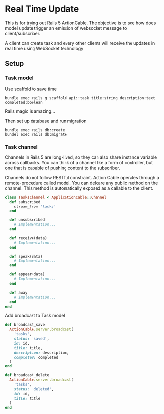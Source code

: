 # Real Time Update
This is for trying out Rails 5 ActionCable. The objective is to see how does model update trigger an emission of websocket message to client/subscriber.

A client can create task and every other clients will receive the updates in real time using WebSocket technology

## Setup

### Task model
Use scaffold to save time
```
bundle exec rails g scaffold api::task title:string description:text completed:boolean
```

Rails magic is amazing...

Then set up database and run migration
```
bundle exec rails db:create
bundel exec rails db:migrate
```

### Task channel
Channels in Rails 5 are long-lived, so they can also share instance variable across callbacks. You can think of a channel like a form of controller, but one that is capable of pushing content to the subscriber.

Channels do not follow RESTful constraint. Action Cable operates through a remote-procedure called model. You can delcare any public method on the channel. This method is automatically exposed as a callable to the client.

```ruby
class TasksChannel < ApplicationCable::Channel
  def subscribed
    stream_from 'tasks'
  end

  def unsubscribed
    # Implementation...
  end

  def receive(data)
    # Implementation...
  end

  def speak(data)
    # Implementation...
  end

  def appear(data)
    # Implementation...
  end

  def away
    # Implementation...
  end
end
```

Add broadcast to Task model

```ruby
def broadcast_save
  ActionCable.server.broadcast(
    'tasks',
    status: 'saved',
    id: id,
    title: title,
    description: description,
    completed: completed
  )
end

def broadcast_delete
  ActionCable.server.broadcast(
    'tasks',
    status: 'deleted',
    id: id,
    title: title
  )
end
```
